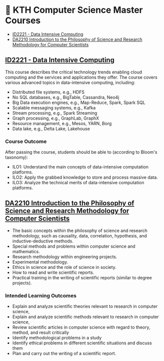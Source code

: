 # 🔭 KTH Computer Science Master Courses
- [ID2221 - Data Intensive Computing](https://github.com/CasperKristiansson/Data-Intensive-Computing-ID2221)
- [DA2210 Introduction to the Philosophy of Science and Research Methodology for Computer Scientists](https://github.com/CasperKristiansson/Philosophy-of-Science-and-Research-Methody-DA2210)


## [ID2221 - Data Intensive Computing](https://github.com/CasperKristiansson/Data-Intensive-Computing-ID2221)
This course describes the critical technology trends enabling cloud computing and the services and applications they offer. The course covers various advanced topics in data-intensive computing, including:
- Distributed file systems, e.g., HDFS
- No SQL databases, e.g., BigTable, Cassandra, Neo4j
- Big Data execution engines, e.g., Map-Reduce, Spark, Spark SQL
- Scalable messaging systems, e.g., Kafka
- Stream processing, e.g., Spark Streaming
- Graph processing, e.g., GraphLab, GraphX
- Resource management, e.g., Mesos, YARN, Borg
- Data lake, e.g., Delta Lake, Lakehouse

### Course Outcome
After passing the course, students should be able to (according to Bloom's taxonomy):
- ILO1: Understand the main concepts of data-intensive computation platforms.
- ILO2: Apply the grabbed knowledge to store and process massive data.
- ILO3: Analyze the technical merits of data-intensive computation platforms.


## [DA2210 Introduction to the Philosophy of Science and Research Methodology for Computer Scientists](https://github.com/CasperKristiansson/Philosophy-of-Science-and-Research-Methody-DA2210)
- The basic concepts within the philosophy of science and research methodology, such as causality, data, correlation, hypothesis, and inductive-deductive methods.
- Special methods and problems within computer science and mathematics.
- Research methodology within engineering projects.
- Experimental methodology.
- Ethics in science and the role of science in society.
- How to read and write scientific reports.
- Practical training in the writing of scientific reports (similar to degree projects).

### Intended Learning Outcomes
- Explain and analyze scientific theories relevant to research in computer science,
- Explain and analyze scientific methods relevant to research in computer science,
- Review scientific articles in computer science with regard to theory, method, and result critically
- Identify methodological problems in a study
- Identify ethical problems in different scientific situations and discuss them
- Plan and carry out the writing of a scientific report.
